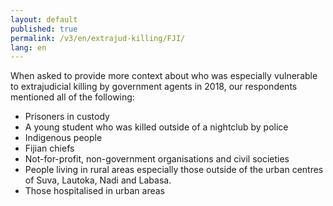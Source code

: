 ```yaml
---
layout: default
published: true
permalink: /v3/en/extrajud-killing/FJI/
lang: en
---
```


When asked to provide more context about who was especially vulnerable to extrajudicial killing by government agents in 2018, our respondents mentioned all of the following:
-	Prisoners in custody
-	A young student who was killed outside of a nightclub by police
-	Indigenous people
-	Fijian chiefs
-	Not-for-profit, non-government organisations and civil societies
-	People living in rural areas especially those outside of the urban centres of Suva, Lautoka, Nadi and Labasa.
-	Those hospitalised in urban areas

